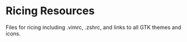 # Ricing Resources
Files for ricing including .vimrc, .zshrc, and links to all GTK themes and icons.
